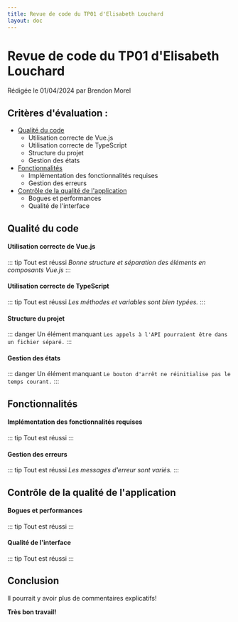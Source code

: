 ```yaml
---
title: Revue de code du TP01 d'Elisabeth Louchard
layout: doc
---
```

# Revue de code du TP01 d'Elisabeth Louchard
Rédigée le 01/04/2024 par Brendon Morel

## Critères d'évaluation :
* [Qualité du code](#qualite-du-code)
  * Utilisation correcte de Vue.js
  * Utilisation correcte de TypeScript
  * Structure du projet
  * Gestion des états
* [Fonctionnalités](#fonctionnalites)
  * Implémentation des fonctionnalités requises
  * Gestion des erreurs
* [Contrôle de la qualité de l'application](#controle-de-la-qualite-de-l-application)
  * Bogues et performances
  * Qualité de l'interface

## Qualité du code
  #### Utilisation correcte de Vue.js
  ::: tip Tout est réussi
  _Bonne structure et séparation des éléments en composants Vue.js_
  :::
  #### Utilisation correcte de TypeScript
  ::: tip Tout est réussi
  _Les méthodes et variables sont bien typées._
  :::
  #### Structure du projet
  ::: danger Un élément manquant
  `Les appels à l'API pourraient être dans un fichier séparé.`
  :::
  #### Gestion des états
  ::: danger Un élément manquant
  `Le bouton d'arrêt ne réinitialise pas le temps courant.`
  :::

## Fonctionnalités
  #### Implémentation des fonctionnalités requises
  ::: tip Tout est réussi
  :::
  #### Gestion des erreurs
  ::: tip Tout est réussi
  _Les messages d'erreur sont variés._
  :::

## Contrôle de la qualité de l'application
  #### Bogues et performances
  ::: tip Tout est réussi
  :::
  #### Qualité de l'interface
  ::: tip Tout est réussi
  :::

## Conclusion
  Il pourrait y avoir plus de commentaires explicatifs!

  __Très bon travail!__  